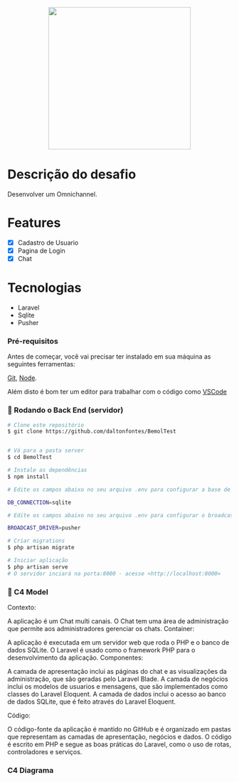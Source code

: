 <p align="center">
  <img src="https://s3-sa-east-1.amazonaws.com/prod-jobsite-files.kenoby.com/uploads/novabd-1598984273-bedigital-1584103456-iconepngpng.png" width="320"/>
</p>

# Descrição do desafio

Desenvolver um Omnichannel.

# Features

- [x] Cadastro de Usuario
- [x] Pagina de Login
- [x] Chat

# Tecnologias

- Laravel
- Sqlite
- Pusher

 ### Pré-requisitos

Antes de começar, você vai precisar ter instalado em sua máquina as seguintes ferramentas:

[Git](https://git-scm.com), [Node](https://nodejs.org/en/). 

Além disto é bom ter um editor para trabalhar com o código como [VSCode](https://code.visualstudio.com/)

### 🎲 Rodando o Back End (servidor)

```bash
# Clone este repositório
$ git clone https://github.com/daltonfontes/BemolTest


# Vá para a pasta server
$ cd BemolTest

# Instale as dependências
$ npm install

# Edite os campos abaixo no seu arquivo .env para configurar a base de dados.

DB_CONNECTION=sqlite

# Edite os campos abaixo no seu arquivo .env para configurar o broadcast.

BROADCAST_DRIVER=pusher

# Criar migrations
$ php artisan migrate

# Iniciar aplicação
$ php artisan serve
# O servidor inciará na porta:8000 - acesse <http://localhost:8000>

```
### 🎲 C4 Model

Contexto:

A aplicação é um Chat multi canais.
O Chat tem uma área de administração que permite aos administradores gerenciar os chats.
Container:

A aplicação é executada em um servidor web que roda o PHP e o banco de dados SQLite.
O Laravel é usado como o framework PHP para o desenvolvimento da aplicação.
Componentes:

A camada de apresentação inclui as páginas do chat e as visualizações da administração, que são geradas pelo Laravel Blade.
A camada de negócios inclui os modelos de usuarios e mensagens, que são implementados como classes do Laravel Eloquent.
A camada de dados inclui o acesso ao banco de dados SQLite, que é feito através do Laravel Eloquent.

Código:

O código-fonte da aplicação é mantido no GitHub e é organizado em pastas que representam as camadas de apresentação, negócios e dados.
O código é escrito em PHP e segue as boas práticas do Laravel, como o uso de rotas, controladores e serviços.

### C4 Diagrama